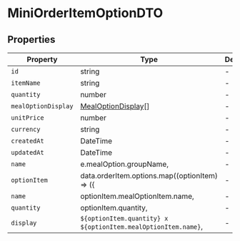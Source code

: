 # MiniOrderItemOptionDTO

## Properties

| Property | Type | Description |
|----------|------|-------------|
| `id` | string | - |
| `itemName` | string | - |
| `quantity` | number | - |
| `mealOptionDisplay` | [MealOptionDisplay](../interfaces/MealOptionDisplay.md)[] | - |
| `unitPrice` | number | - |
| `currency` | string | - |
| `createdAt` | DateTime | - |
| `updatedAt` | DateTime | - |
| `name` | e.mealOption.groupName, | - |
| `optionItem` | data.orderItem.options.map((optionItem) => ({ | - |
| `name` | optionItem.mealOptionItem.name, | - |
| `quantity` | optionItem.quantity, | - |
| `display` | `${optionItem.quantity} x ${optionItem.mealOptionItem.name}`, | - |
